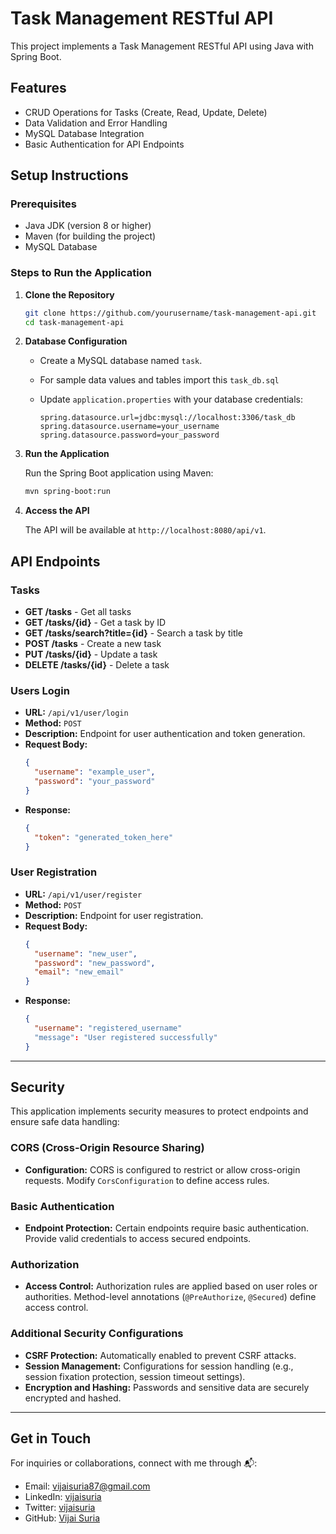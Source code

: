 # Task Management RESTful API

This project implements a Task Management RESTful API using Java with Spring Boot.

## Features

- CRUD Operations for Tasks (Create, Read, Update, Delete)
- Data Validation and Error Handling
- MySQL Database Integration
- Basic Authentication for API Endpoints

## Setup Instructions

### Prerequisites

- Java JDK (version 8 or higher)
- Maven (for building the project)
- MySQL Database

### Steps to Run the Application

1. **Clone the Repository**

    ```bash
    git clone https://github.com/yourusername/task-management-api.git
    cd task-management-api
    ```

2. **Database Configuration**

    - Create a MySQL database named `task`.
    - For sample data values and tables import this `task_db.sql`
    - Update `application.properties` with your database credentials:
    
        ```properties
        spring.datasource.url=jdbc:mysql://localhost:3306/task_db
        spring.datasource.username=your_username
        spring.datasource.password=your_password
        ```

3. **Run the Application**

    Run the Spring Boot application using Maven:

    ```bash
    mvn spring-boot:run
    ```

4. **Access the API**

    The API will be available at `http://localhost:8080/api/v1`.
    
## API Endpoints

### Tasks

- **GET /tasks** - Get all tasks
- **GET /tasks/{id}** - Get a task by ID
- **GET /tasks/search?title={id}** - Search a task by title
- **POST /tasks** - Create a new task
- **PUT /tasks/{id}** - Update a task
- **DELETE /tasks/{id}** - Delete a task

### Users Login
- **URL:** `/api/v1/user/login`
- **Method:** `POST`
- **Description:** Endpoint for user authentication and token generation.
- **Request Body:**
  ```json
  {
    "username": "example_user",
    "password": "your_password"
  }
  ```
- **Response:**
  ```json
  {
    "token": "generated_token_here"
  }
  ```

### User Registration
- **URL:** `/api/v1/user/register`
- **Method:** `POST`
- **Description:** Endpoint for user registration.
- **Request Body:**
  ```json
  {
    "username": "new_user",
    "password": "new_password",
    "email": "new_email"
  }
  ```
- **Response:**
  ```json
  {
    "username": "registered_username"
    "message": "User registered successfully"
  }
  ```

---

## Security

This application implements security measures to protect endpoints and ensure safe data handling:

### CORS (Cross-Origin Resource Sharing)

- **Configuration:** CORS is configured to restrict or allow cross-origin requests. Modify `CorsConfiguration` to define access rules.

### Basic Authentication

- **Endpoint Protection:** Certain endpoints require basic authentication. Provide valid credentials to access secured endpoints.

### Authorization

- **Access Control:** Authorization rules are applied based on user roles or authorities. Method-level annotations (`@PreAuthorize`, `@Secured`) define access control.

### Additional Security Configurations

- **CSRF Protection:** Automatically enabled to prevent CSRF attacks.
- **Session Management:** Configurations for session handling (e.g., session fixation protection, session timeout settings).
- **Encryption and Hashing:** Passwords and sensitive data are securely encrypted and hashed.

---

## Get in Touch
For inquiries or collaborations, connect with me through 📬:

- Email: [vijaisuria87@gmail.com](mailto:vijaisuria87@gmail.com)
- LinkedIn: [vijaisuria](https://www.linkedin.com/in/vijaisuria/)
- Twitter: [vijaisuria](https://twitter.com/vijaisuria)
- GitHub: [Vijai Suria](https://github.com/vijaisuria)
